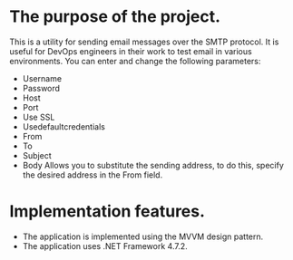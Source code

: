 # The purpose of the project.

This is a utility for sending email messages over the SMTP protocol. It is useful for DevOps engineers 
in their work to test email in various environments. 
You can enter and change the following parameters:
* Username
* Password
* Host
* Port
* Use SSL
* Usedefaultcredentials
* From
* To
* Subject
* Body
Allows you to substitute the sending address, to do this, specify the desired address in the From field.

# Implementation features.
	
* The application is implemented using the MVVM design pattern.
* The application uses .NET Framework 4.7.2.
